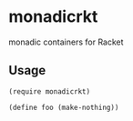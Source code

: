 monadicrkt
==========

monadic containers for Racket


## Usage

```racket
(require monadicrkt)

(define foo (make-nothing))

```
